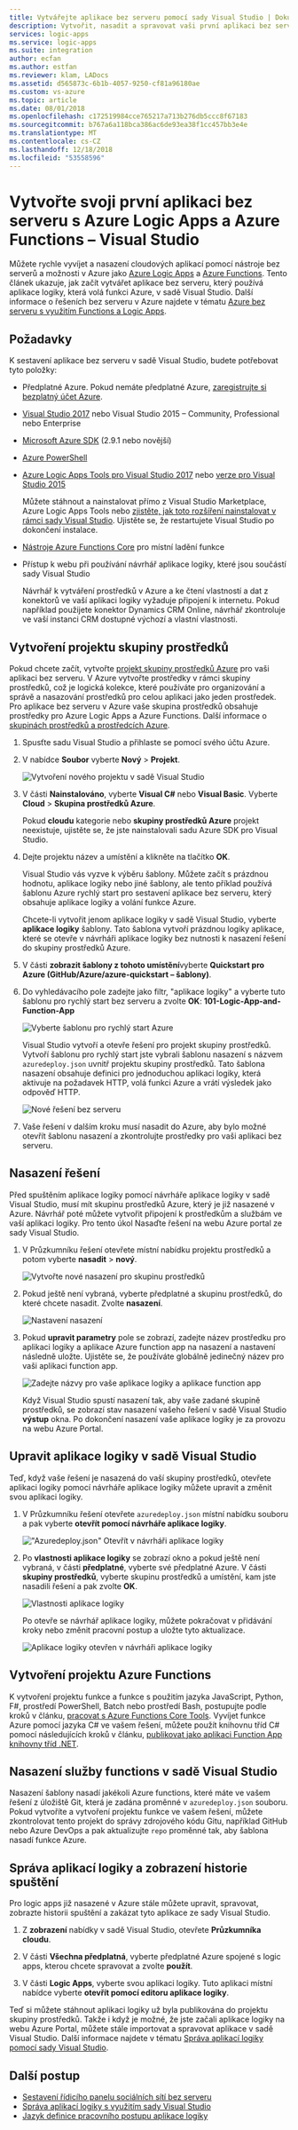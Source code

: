```yaml
---
title: Vytvářejte aplikace bez serveru pomocí sady Visual Studio | Dokumentace Microsoftu
description: Vytvořit, nasadit a spravovat vaši první aplikaci bez serveru s Azure Logic Apps a Azure Functions v sadě Visual Studio
services: logic-apps
ms.service: logic-apps
ms.suite: integration
author: ecfan
ms.author: estfan
ms.reviewer: klam, LADocs
ms.assetid: d565873c-6b1b-4057-9250-cf81a96180ae
ms.custom: vs-azure
ms.topic: article
ms.date: 08/01/2018
ms.openlocfilehash: c172519984cce765217a713b276db5ccc8f67183
ms.sourcegitcommit: b767a6a118bca386ac6de93ea38f1cc457bb3e4e
ms.translationtype: MT
ms.contentlocale: cs-CZ
ms.lasthandoff: 12/18/2018
ms.locfileid: "53558596"
---
```

# <a name="build-your-first-serverless-app-with-azure-logic-apps-and-azure-functions---visual-studio"></a>Vytvořte svoji první aplikaci bez serveru s Azure Logic Apps a Azure Functions – Visual Studio

Můžete rychle vyvíjet a nasazení cloudových aplikací pomocí nástroje bez serverů a možnosti v Azure jako [Azure Logic Apps](../logic-apps/logic-apps-overview.md) a [Azure Functions](../azure-functions/functions-overview.md). Tento článek ukazuje, jak začít vytvářet aplikace bez serveru, který používá aplikace logiky, která volá funkci Azure, v sadě Visual Studio. Další informace o řešeních bez serveru v Azure najdete v tématu [Azure bez serveru s využitím Functions a Logic Apps](../logic-apps/logic-apps-serverless-overview.md).

## <a name="prerequisites"></a>Požadavky

K sestavení aplikace bez serveru v sadě Visual Studio, budete potřebovat tyto položky:

* Předplatné Azure. Pokud nemáte předplatné Azure, [zaregistrujte si bezplatný účet Azure](https://azure.microsoft.com/free/).

* [Visual Studio 2017](https://www.visualstudio.com/vs/) nebo Visual Studio 2015 – Community, Professional nebo Enterprise

* [Microsoft Azure SDK](https://azure.microsoft.com/downloads/) (2.9.1 nebo novější)

* [Azure PowerShell](https://github.com/Azure/azure-powershell#installation)

* [Azure Logic Apps Tools pro Visual Studio 2017](https://marketplace.visualstudio.com/items?itemName=VinaySinghMSFT.AzureLogicAppsToolsforVisualStudio-18551) nebo [verze pro Visual Studio 2015](https://marketplace.visualstudio.com/items?itemName=VinaySinghMSFT.AzureLogicAppsToolsforVisualStudio)

  Můžete stáhnout a nainstalovat přímo z Visual Studio Marketplace, Azure Logic Apps Tools nebo [zjistěte, jak toto rozšíření nainstalovat v rámci sady Visual Studio](https://docs.microsoft.com/visualstudio/ide/finding-and-using-visual-studio-extensions). Ujistěte se, že restartujete Visual Studio po dokončení instalace.

* [Nástroje Azure Functions Core](https://www.npmjs.com/package/azure-functions-core-tools) pro místní ladění funkce

* Přístup k webu při používání návrhář aplikace logiky, které jsou součástí sady Visual Studio

  Návrhář k vytváření prostředků v Azure a ke čtení vlastností a dat z konektorů ve vaší aplikaci logiky vyžaduje připojení k internetu. Pokud například použijete konektor Dynamics CRM Online, návrhář zkontroluje ve vaší instanci CRM dostupné výchozí a vlastní vlastnosti.

## <a name="create-resource-group-project"></a>Vytvoření projektu skupiny prostředků

Pokud chcete začít, vytvořte [projekt skupiny prostředků Azure](../azure-resource-manager/vs-azure-tools-resource-groups-deployment-projects-create-deploy.md) pro vaši aplikaci bez serveru. V Azure vytvořte prostředky v rámci skupiny prostředků, což je logická kolekce, které používáte pro organizování a správě a nasazování prostředků pro celou aplikaci jako jeden prostředek. Pro aplikace bez serveru v Azure vaše skupina prostředků obsahuje prostředky pro Azure Logic Apps a Azure Functions. Další informace o [skupinách prostředků a prostředcích Azure](../azure-resource-manager/resource-group-overview.md).

1. Spusťte sadu Visual Studio a přihlaste se pomocí svého účtu Azure.

1. V nabídce **Soubor** vyberte **Nový** > **Projekt**.

   ![Vytvoření nového projektu v sadě Visual Studio](./media/logic-apps-serverless-get-started-vs/create-new-project-visual-studio.png)

1. V části **Nainstalováno**, vyberte **Visual C#** nebo **Visual Basic**. Vyberte **Cloud** > **Skupina prostředků Azure**.

   Pokud **cloudu** kategorie nebo **skupiny prostředků Azure** projekt neexistuje, ujistěte se, že jste nainstalovali sadu Azure SDK pro Visual Studio.

1. Dejte projektu název a umístění a klikněte na tlačítko **OK**.

   Visual Studio vás vyzve k výběru šablony. Můžete začít s prázdnou hodnotu, aplikace logiky nebo jiné šablony, ale tento příklad používá šablonu Azure rychlý start pro sestavení aplikace bez serveru, který obsahuje aplikace logiky a volání funkce Azure.

   Chcete-li vytvořit jenom aplikace logiky v sadě Visual Studio, vyberte **aplikace logiky** šablony. Tato šablona vytvoří prázdnou logiky aplikace, které se otevře v návrháři aplikace logiky bez nutnosti k nasazení řešení do skupiny prostředků Azure.

1. V části **zobrazit šablony z tohoto umístění**vyberte **Quickstart pro Azure (GitHub/Azure/azure-quickstart – šablony)**.

1. Do vyhledávacího pole zadejte jako filtr, "aplikace logiky" a vyberte tuto šablonu pro rychlý start bez serveru a zvolte **OK**: **101-Logic-App-and-Function-App**

   ![Vyberte šablonu pro rychlý start Azure](./media/logic-apps-serverless-get-started-vs/select-template.png)

   Visual Studio vytvoří a otevře řešení pro projekt skupiny prostředků. Vytvoří šablonu pro rychlý start jste vybrali šablonu nasazení s názvem `azuredeploy.json` uvnitř projektu skupiny prostředků. Tato šablona nasazení obsahuje definici pro jednoduchou aplikaci logiky, která aktivuje na požadavek HTTP, volá funkci Azure a vrátí výsledek jako odpověď HTTP.
   
   ![Nové řešení bez serveru](./media/logic-apps-serverless-get-started-vs/create-serverless-solution.png)

1. Vaše řešení v dalším kroku musí nasadit do Azure, aby bylo možné otevřít šablonu nasazení a zkontrolujte prostředky pro vaši aplikaci bez serveru.

## <a name="deploy-your-solution"></a>Nasazení řešení

Před spuštěním aplikace logiky pomocí návrháře aplikace logiky v sadě Visual Studio, musí mít skupinu prostředků Azure, který je již nasazené v Azure. Návrhář poté můžete vytvořit připojení k prostředkům a službám ve vaší aplikaci logiky. Pro tento úkol Nasaďte řešení na webu Azure portal ze sady Visual Studio.

1. V Průzkumníku řešení otevřete místní nabídku projektu prostředků a potom vyberte **nasadit** > **nový**.

   ![Vytvořte nové nasazení pro skupinu prostředků](./media/logic-apps-serverless-get-started-vs/deploy.png)

1. Pokud ještě není vybraná, vyberte předplatné a skupinu prostředků, do které chcete nasadit. Zvolte **nasazení**.

   ![Nastavení nasazení](./media/logic-apps-serverless-get-started-vs/deploy-to-resource-group.png)

1. Pokud **upravit parametry** pole se zobrazí, zadejte název prostředku pro aplikaci logiky a aplikace Azure function app na nasazení a nastavení následně uložte. Ujistěte se, že používáte globálně jedinečný název pro vaši aplikaci function app.

   ![Zadejte názvy pro vaše aplikace logiky a aplikace function app](./media/logic-apps-serverless-get-started-vs/logic-function-app-name-parameters.png)

   Když Visual Studio spustí nasazení tak, aby vaše zadané skupině prostředků, se zobrazí stav nasazení vašeho řešení v sadě Visual Studio **výstup** okna. Po dokončení nasazení vaše aplikace logiky je za provozu na webu Azure Portal.

## <a name="edit-logic-app-in-visual-studio"></a>Upravit aplikace logiky v sadě Visual Studio

Teď, když vaše řešení je nasazená do vaší skupiny prostředků, otevřete aplikaci logiky pomocí návrháře aplikace logiky můžete upravit a změnit svou aplikaci logiky.

1. V Průzkumníku řešení otevřete `azuredeploy.json` místní nabídku souboru a pak vyberte **otevřít pomocí návrháře aplikace logiky**.

   !["Azuredeploy.json" Otevřít v návrháři aplikace logiky](./media/logic-apps-serverless-get-started-vs/open-logic-app-designer.png)

1. Po **vlastnosti aplikace logiky** se zobrazí okno a pokud ještě není vybraná, v části **předplatné**, vyberte své předplatné Azure. V části **skupiny prostředků**, vyberte skupinu prostředků a umístění, kam jste nasadili řešení a pak zvolte **OK**.

   ![Vlastnosti aplikace logiky](./media/logic-apps-serverless-get-started-vs/logic-app-properties.png)

   Po otevře se návrhář aplikace logiky, můžete pokračovat v přidávání kroky nebo změnit pracovní postup a uložte tyto aktualizace.

   ![Aplikace logiky otevřen v návrháři aplikace logiky](./media/logic-apps-serverless-get-started-vs/opened-logic-app.png)

## <a name="create-azure-functions-project"></a>Vytvoření projektu Azure Functions

K vytvoření projektu funkce a funkce s použitím jazyka JavaScript, Python, F#, prostředí PowerShell, Batch nebo prostředí Bash, postupujte podle kroků v článku, [pracovat s Azure Functions Core Tools](../azure-functions/functions-run-local.md). Vyvíjet funkce Azure pomocí jazyka C# ve vašem řešení, můžete použít knihovnu tříd C# pomocí následujících kroků v článku, [publikovat jako aplikaci Function App knihovny tříd .NET](https://blogs.msdn.microsoft.com/appserviceteam/2017/03/16/publishing-a-net-class-library-as-a-function-app/).

## <a name="deploy-functions-from-visual-studio"></a>Nasazení služby functions v sadě Visual Studio

Nasazení šablony nasadí jakékoli Azure functions, které máte ve vašem řešení z úložiště Git, která je zadána proměnné v `azuredeploy.json` souboru. Pokud vytvoříte a vytvoření projektu funkce ve vašem řešení, můžete zkontrolovat tento projekt do správy zdrojového kódu Gitu, například GitHub nebo Azure DevOps a pak aktualizujte `repo` proměnné tak, aby šablona nasadí funkce Azure.

## <a name="manage-logic-apps-and-view-run-history"></a>Správa aplikací logiky a zobrazení historie spuštění

Pro logic apps již nasazené v Azure stále můžete upravit, spravovat, zobrazte historii spuštění a zakázat tyto aplikace ze sady Visual Studio.

1. Z **zobrazení** nabídky v sadě Visual Studio, otevřete **Průzkumníka cloudu**.

1. V části **Všechna předplatná**, vyberte předplatné Azure spojené s logic apps, kterou chcete spravovat a zvolte **použít**.

1. V části **Logic Apps**, vyberte svou aplikaci logiky. Tuto aplikaci místní nabídce vyberte **otevřít pomocí editoru aplikace logiky**.

Teď si můžete stáhnout aplikaci logiky už byla publikována do projektu skupiny prostředků. Takže i když je možné, že jste začali aplikace logiky na webu Azure Portal, můžete stále importovat a spravovat aplikace v sadě Visual Studio. Další informace najdete v tématu [Správa aplikací logiky pomocí sady Visual Studio](../logic-apps/manage-logic-apps-with-visual-studio.md).

## <a name="next-steps"></a>Další postup

* [Sestavení řídicího panelu sociálních sítí bez serveru](logic-apps-scenario-social-serverless.md)
* [Správa aplikací logiky s využitím sady Visual Studio](manage-logic-apps-with-visual-studio.md)
* [Jazyk definice pracovního postupu aplikace logiky](logic-apps-workflow-definition-language.md)

